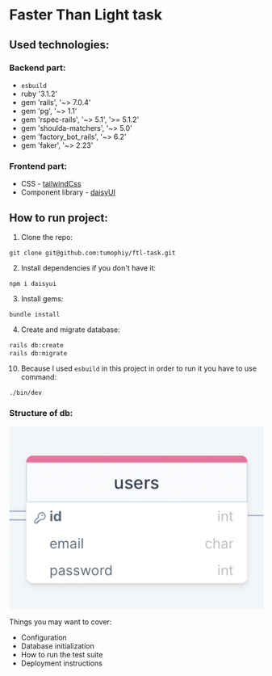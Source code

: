 # Faster Than Light task

## Used technologies:

### Backend part:
- `esbuild`
- ruby '3.1.2'
- gem 'rails', '~> 7.0.4'
- gem 'pg', '~> 1.1'
- gem 'rspec-rails', '~> 5.1', '>= 5.1.2'
- gem 'shoulda-matchers', '~> 5.0'
- gem 'factory_bot_rails', '~> 6.2'
- gem 'faker', '~> 2.23'

### Frontend part:
- CSS - [tailwindCss](https://tailwindcss.com)
- Component library - [daisyUI](https://daisyui.com)

## How to run project:
1. Clone the repo:
```shell
git clone git@github.com:tumophiy/ftl-task.git
```
2. Install dependencies if you don't have it:
```shell
npm i daisyui
```
3. Install gems:
```shell
bundle install
```
4. Create and migrate database:
```shell
rails db:create
rails db:migrate
```
10. Because I used `esbuild` in this project in order to run it you have to use command:
```shell
./bin/dev
```

### Structure of db:
![](./pics/screenshot.png)

Things you may want to cover:
* Configuration
* Database initialization
* How to run the test suite
* Deployment instructions
